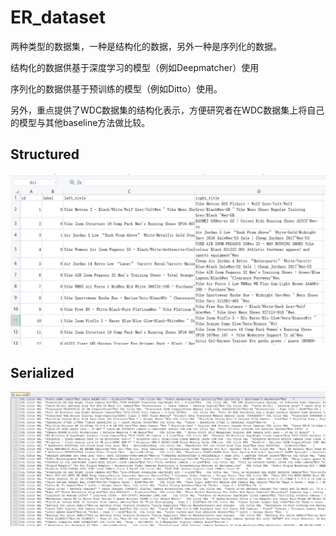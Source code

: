# ER_dataset

两种类型的数据集，一种是结构化的数据，另外一种是序列化的数据。

结构化的数据供基于深度学习的模型（例如Deepmatcher）使用

序列化的数据供基于预训练的模型（例如Ditto）使用。

另外，重点提供了WDC数据集的结构化表示，方便研究者在WDC数据集上将自己的模型与其他baseline方法做比较。

## Structured

![image-20221103165950914](assets/image-20221103165950914.png)

## Serialized

![image-20221103170016576](assets/image-20221103170016576.png)

